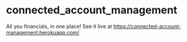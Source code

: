 # connected_account_management
All you financials, in one place!
See it live at https://connected-account-management.herokuapp.com/
